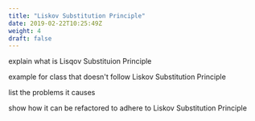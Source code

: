 ```yaml
---
title: "Liskov Substitution Principle"
date: 2019-02-22T10:25:49Z
weight: 4
draft: false
---
```


explain what is Lisqov Substituion Principle

example for class that doesn't follow Liskov Substitution Principle

list the problems it causes

show how it can be refactored to adhere to Liskov Substitution Principle